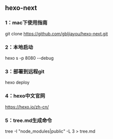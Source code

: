 ## hexo-next
### 1：mac下使用指南

git clone https://github.com/gbljiayou/hexo-next.git

### 2：本地启动
hexo s -p 8080 --debug

### 3：部署到远程git
hexo deploy


### 4：hexo中文官网
https://hexo.io/zh-cn/

### 5：tree.md生成命令
tree -I "node_modules|public" -L 3 > tree.md
